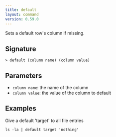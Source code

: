 ```yaml
---
title: default
layout: command
version: 0.59.0
---
```


Sets a default row's column if missing.

## Signature

```> default (column name) (column value)```

## Parameters

 -  `column name`: the name of the column
 -  `column value`: the value of the column to default

## Examples

Give a default 'target' to all file entries
```shell
ls -la | default target 'nothing'
```

